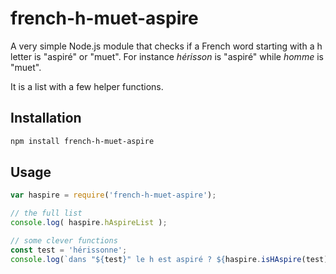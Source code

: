 # french-h-muet-aspire

A very simple Node.js module that checks if a French word starting with a h letter is "aspiré" or "muet". For instance _hérisson_ is "aspiré" while _homme_ is "muet".

It is a list with a few helper functions.

## Installation 
```sh
npm install french-h-muet-aspire
```

## Usage

```javascript
var haspire = require('french-h-muet-aspire');

// the full list
console.log( haspire.hAspireList );

// some clever functions
const test = 'hérissonne';
console.log(`dans "${test}" le h est aspiré ? ${haspire.isHAspire(test)}`);
```
